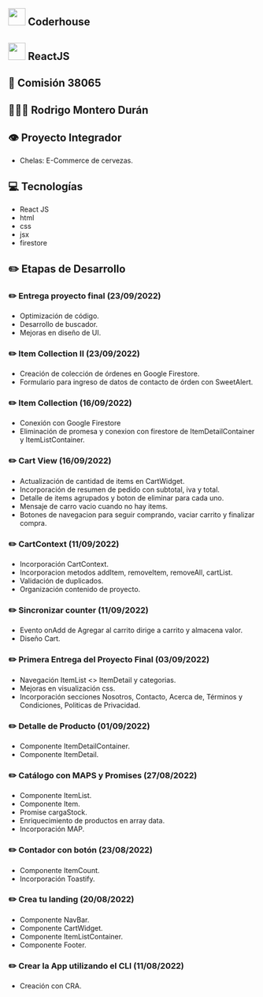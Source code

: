 ## <img src="https://user-images.githubusercontent.com/103367542/170897064-db2db840-0d26-402a-b3bc-3c3f27df5f4f.png" width="35"> Coderhouse
## <img src="https://upload.wikimedia.org/wikipedia/commons/thumb/4/47/React.svg/1200px-React.svg.png" width="35"> ReactJS
## 🏫 Comisión 38065
## 👨🏻‍🎓 Rodrigo Montero Durán
## 👁 Proyecto Integrador
- Chelas: E-Commerce de cervezas.
## 💻 Tecnologías
- React JS
- html
- css
- jsx
- firestore
## ✏️ Etapas de Desarrollo
### ✏️ Entrega proyecto final (23/09/2022)
- Optimización de código.
- Desarrollo de buscador.
- Mejoras en diseño de UI.
### ✏️ Item Collection II (23/09/2022)
- Creación de colección de órdenes en Google Firestore.
- Formulario para ingreso de datos de contacto de órden con SweetAlert.
### ✏️ Item Collection (16/09/2022)
- Conexión con Google Firestore
- Eliminación de promesa y conexion con firestore de ItemDetailContainer y ItemListContainer.
### ✏️ Cart View (16/09/2022)
- Actualización de cantidad de items en CartWidget.
- Incorporación de resumen de pedido con subtotal, iva y total.
- Detalle de items agrupados y boton de eliminar para cada uno.
- Mensaje de carro vacio cuando no hay items.
- Botones de navegacion para seguir comprando, vaciar carrito y finalizar compra.
### ✏️ CartContext (11/09/2022)
- Incorporación CartContext.
- Incorporacion metodos addItem, removeItem, removeAll, cartList.
- Validación de duplicados.
- Organización contenido de proyecto.
### ✏️ Sincronizar counter (11/09/2022)
- Evento onAdd de Agregar al carrito dirige a carrito y almacena valor.
- Diseño Cart.
### ✏️ Primera Entrega del Proyecto Final (03/09/2022)
- Navegación ItemList <> ItemDetail y categorias.
- Mejoras en visualización css.
- Incorporación secciones Nosotros, Contacto, Acerca de, Términos y Condiciones, Politicas de Privacidad.
### ✏️ Detalle de Producto (01/09/2022)
- Componente ItemDetailContainer.
- Componente ItemDetail.
### ✏️ Catálogo con MAPS y Promises (27/08/2022)
- Componente ItemList.
- Componente Item.
- Promise cargaStock.
- Enriquecimiento de productos en array data.
- Incorporación MAP.
### ✏️ Contador con botón (23/08/2022)
- Componente ItemCount.
- Incorporación Toastify.
### ✏️ Crea tu landing (20/08/2022)
- Componente NavBar.
- Componente CartWidget.
- Componente ItemListContainer.
- Componente Footer.
### ✏️ Crear la App utilizando el CLI (11/08/2022)
- Creación con CRA.